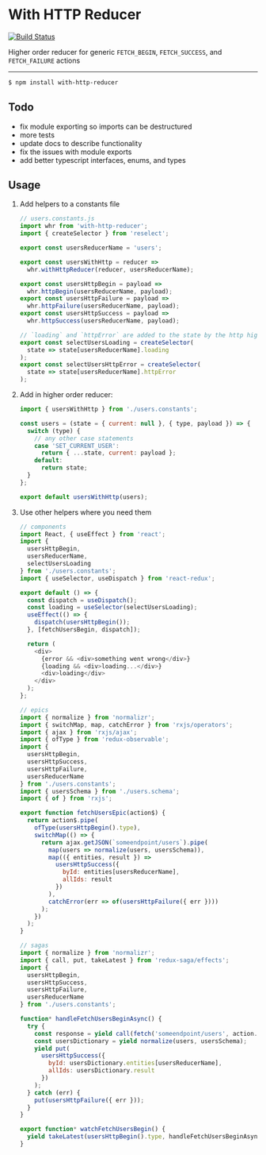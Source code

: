 # With HTTP Reducer

[![Build Status](https://travis-ci.org/dankreiger/with-http-reducer.svg?branch=master)](https://travis-ci.org/dankreiger/with-http-reducer)

Higher order reducer for generic `FETCH_BEGIN`, `FETCH_SUCCESS`, and `FETCH_FAILURE` actions

---

```sh
$ npm install with-http-reducer
```

## Todo

- fix module exporting so imports can be destructured
- more tests
- update docs to describe functionality
- fix the issues with module exports
- add better typescript interfaces, enums, and types

## Usage

1. Add helpers to a constants file

   ```js
   // users.constants.js
   import whr from 'with-http-reducer';
   import { createSelector } from 'reselect';

   export const usersReducerName = 'users';

   export const usersWithHttp = reducer =>
     whr.withHttpReducer(reducer, usersReducerName);

   export const usersHttpBegin = payload =>
     whr.httpBegin(usersReducerName, payload);
   export const usersHttpFailure = payload =>
     whr.httpFailure(usersReducerName, payload);
   export const usersHttpSuccess = payload =>
     whr.httpSuccess(usersReducerName, payload);

   // `loading` and `httpError` are added to the state by the http higher order reducer
   export const selectUsersLoading = createSelector(
     state => state[usersReducerName].loading
   );
   export const selectUsersHttpError = createSelector(
     state => state[usersReducerName].httpError
   );
   ```

2. Add in higher order reducer:

   ```js
   import { usersWithHttp } from './users.constants';

   const users = (state = { current: null }, { type, payload }) => {
     switch (type) {
       // any other case statements
       case 'SET_CURRENT_USER':
         return { ...state, current: payload };
       default:
         return state;
     }
   };

   export default usersWithHttp(users);
   ```

3. Use other helpers where you need them

   ```js
   // components
   import React, { useEffect } from 'react';
   import {
     usersHttpBegin,
     usersReducerName,
     selectUsersLoading
   } from './users.constants';
   import { useSelector, useDispatch } from 'react-redux';

   export default () => {
     const dispatch = useDispatch();
     const loading = useSelector(selectUsersLoading);
     useEffect(() => {
       dispatch(usersHttpBegin());
     }, [fetchUsersBegin, dispatch]);

     return (
       <div>
         {error && <div>something went wrong</div>}
         {loading && <div>loading...</div>}
         <div>loading</div>
       </div>
     );
   };
   ```

   ```js
   // epics
   import { normalize } from 'normalizr';
   import { switchMap, map, catchError } from 'rxjs/operators';
   import { ajax } from 'rxjs/ajax';
   import { ofType } from 'redux-observable';
   import {
     usersHttpBegin,
     usersHttpSuccess,
     usersHttpFailure,
     usersReducerName
   } from './users.constants';
   import { usersSchema } from './users.schema';
   import { of } from 'rxjs';

   export function fetchUsersEpic(action$) {
     return action$.pipe(
       ofType(usersHttpBegin().type),
       switchMap(() => {
         return ajax.getJSON(`someendpoint/users`).pipe(
           map(users => normalize(users, usersSchema)),
           map(({ entities, result }) =>
             usersHttpSuccess({
               byId: entities[usersReducerName],
               allIds: result
             })
           ),
           catchError(err => of(usersHttpFailure({ err })))
         );
       })
     );
   }
   ```

   ```js
   // sagas
   import { normalize } from 'normalizr';
   import { call, put, takeLatest } from 'redux-saga/effects';
   import {
     usersHttpBegin,
     usersHttpSuccess,
     usersHttpFailure,
     usersReducerName
   } from './users.constants';

   function* handleFetchUsersBeginAsync() {
     try {
       const response = yield call(fetch('someendpoint/users', action.payload));
       const usersDictionary = yield normalize(users, usersSchema);
       yield put(
         usersHttpSuccess({
           byId: usersDictionary.entities[usersReducerName],
           allIds: usersDictionary.result
         })
       );
     } catch (err) {
       put(usersHttpFailure({ err }));
     }
   }

   export function* watchFetchUsersBegin() {
     yield takeLatest(usersHttpBegin().type, handleFetchUsersBeginAsync);
   }
   ```
